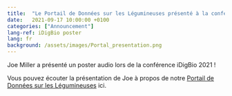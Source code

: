 ```yaml
---
title:  "Le Portail de Données sur les Légumineuses présenté à la conférence iDigBio"
date:   2021-09-17 10:00:00 +0100
categories: ["Announcement"]
lang-ref: iDigBio poster
lang: fr
background: /assets/images/Portal_presentation.png
---
```


Joe Miller a présenté un poster audio lors de la conférence iDigBio 2021 ! 

Vous pouvez écouter la présentation de Joe à propos de notre [Portail de Données sur les Légumineuses](https://drive.google.com/file/d/1SXTUgrYo-XxEzlEVaPuZKi7G3BVHV8e0/view) ici.

